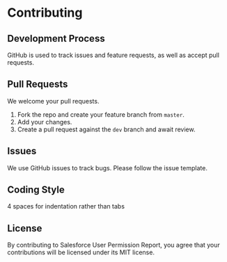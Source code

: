 # Contributing

## Development Process
GitHub is used to track issues and feature requests, as well as accept pull requests.

## Pull Requests
We welcome your pull requests.

1. Fork the repo and create your feature branch from `master`.
2. Add your changes.
3. Create a pull request against the `dev` branch and await review.

## Issues
We use GitHub issues to track bugs. Please follow the issue template.

## Coding Style
4 spaces for indentation rather than tabs

## License
By contributing to Salesforce User Permission Report, you agree that your contributions will be licensed
under its MIT license.